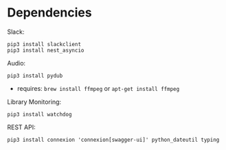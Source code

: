 # Dependencies

Slack:

    pip3 install slackclient
    pip3 install nest_asyncio

Audio:

    pip3 install pydub

  - requires: `brew install ffmpeg` or `apt-get install ffmpeg`

Library Monitoring:

    pip3 install watchdog

REST API:

    pip3 install connexion 'connexion[swagger-ui]' python_dateutil typing
